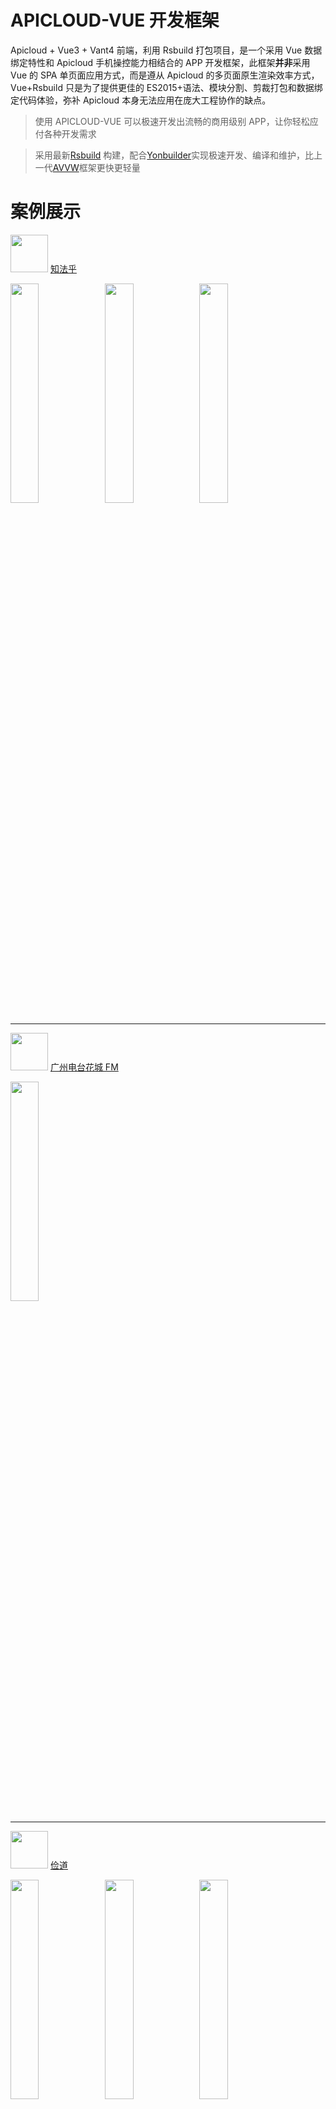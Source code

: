 # APICLOUD-VUE 开发框架

Apicloud + Vue3 + Vant4 前端，利用 Rsbuild 打包项目，是一个采用 Vue 数据绑定特性和 Apicloud 手机操控能力相结合的 APP 开发框架，此框架**并非**采用 Vue 的 SPA 单页面应用方式，而是遵从 Apicloud 的多页面原生渲染效率方式，Vue+Rsbuild 只是为了提供更佳的 ES2015+语法、模块分割、剪裁打包和数据绑定代码体验，弥补 Apicloud 本身无法应用在庞大工程协作的缺点。

> 使用 APICLOUD-VUE 可以极速开发出流畅的商用级别 APP，让你轻松应付各种开发需求

> 采用最新[Rsbuild](https://rsbuild.dev/zh/) 构建，配合[Yonbuilder](https://developer.yonyou.com/product/appdevelopment/appdriven)实现极速开发、编译和维护，比上一代[AVVW](https://github.com/grapewheel/avvw)框架更快更轻量

# 案例展示

<img src="https://is5-ssl.mzstatic.com/image/thumb/Purple123/v4/1f/e2/8e/1fe28e1e-f6d2-03a0-1186-0a00afcd0890/AppIcon-0-0-1x_U007emarketing-0-0-0-4-85-220.png/246x0w.png" width="60" /> [知法乎](https://apps.apple.com/cn/app/id1454196247)

<img src="https://is2-ssl.mzstatic.com/image/thumb/Purple113/v4/e1/73/3c/e1733c05-0bd8-7277-c90d-137d9c598208/pr_source.png/300x0w.png" width="30%" /><img src="https://is2-ssl.mzstatic.com/image/thumb/Purple113/v4/7d/27/78/7d27784a-7bd6-b4b8-7530-a50d9fb882d6/pr_source.png/300x0w.png" width="30%" /><img src="https://is3-ssl.mzstatic.com/image/thumb/Purple113/v4/5b/7f/b1/5b7fb1bb-a12a-c5d9-5952-8cef836dc956/pr_source.png/300x0w.png" width="30%" />

---

<img src="https://pp.myapp.com/ma_icon/0/icon_52641781_1600405942/96" width="60" /> [广州电台花城 FM](http://hcfm.gztv.com)

<img src="https://load.gztv.com/filedata/app/HCFMApp/downloadPage/contentbg.jpg" width="30%" />

---

<img src="https://is3-ssl.mzstatic.com/image/thumb/Purple123/v4/b8/62/7f/b8627fa9-7aeb-a515-b255-c724ebf8b8a9/AppIcon-0-0-1x_U007emarketing-0-0-0-4-85-220.png/246x0w.png" width="60" /> [俭道](https://apps.apple.com/cn/app/俭道/id1517346440)

<img src="https://is2-ssl.mzstatic.com/image/thumb/Purple113/v4/0c/74/f8/0c74f834-9136-222d-6c4c-3443b59d4218/pr_source.png/300x0w.png" width="30%" /><img src="https://is2-ssl.mzstatic.com/image/thumb/Purple113/v4/17/cf/00/17cf000c-cd86-4be2-50dc-712c2d78b7f3/pr_source.png/300x0w.png" width="30%" /><img src="https://is1-ssl.mzstatic.com/image/thumb/Purple123/v4/87/80/79/8780798c-59ed-d29b-e111-2bab21f48bfe/pr_source.png/300x0w.png" width="30%" />

---

<img src="https://is1-ssl.mzstatic.com/image/thumb/Purple113/v4/82/78/5e/82785e42-02e3-4d50-b6be-6052042d54d2/AppIcon-0-0-1x_U007emarketing-0-0-0-4-85-220.png/246x0w.png" width="60" /> [易挖网](https://apps.apple.com/cn/app/易挖网/id1476913825)

<img src="https://is5-ssl.mzstatic.com/image/thumb/Purple123/v4/7b/8a/57/7b8a5700-cf77-6289-c9cc-938bfa2d68bb/pr_source.jpg/300x0w.jpg" width="30%" /><img src="https://is3-ssl.mzstatic.com/image/thumb/Purple123/v4/e7/e1/80/e7e18013-dc6f-9f25-1bc1-df8bcaafc3e8/pr_source.jpg/300x0w.jpg" width="30%" /><img src="https://is4-ssl.mzstatic.com/image/thumb/Purple123/v4/f5/19/27/f519270b-bc88-98d7-dc99-4ba681f81c8e/pr_source.jpg/300x0w.jpg" width="30%" />

---

<img src="https://is4-ssl.mzstatic.com/image/thumb/Purple123/v4/1b/d0/24/1bd024e3-b0e8-d069-b8f2-4788323443a0/AppIcon-0-0-1x_U007emarketing-0-0-0-4-85-220.png/246x0w.png" width="60" /> [建老大](https://apps.apple.com/cn/app/建老大/id1504655165#?platform=iphone)

<img src="https://is3-ssl.mzstatic.com/image/thumb/Purple123/v4/db/f2/cc/dbf2cc2a-27b1-2d7f-cda6-c0305ecf6b37/pr_source.jpg/300x0w.jpg" width="30%" /><img src="https://is3-ssl.mzstatic.com/image/thumb/Purple123/v4/0e/1e/c3/0e1ec37b-dc8a-fee6-34ad-8200e917c79b/pr_source.jpg/300x0w.jpg" width="30%" /><img src="https://is5-ssl.mzstatic.com/image/thumb/Purple113/v4/0b/5f/df/0b5fdf5c-e178-1519-e246-939110a7c1ec/pr_source.jpg/300x0w.jpg" width="30%" />

---

<img src="https://is2-ssl.mzstatic.com/image/thumb/Purple123/v4/ad/fb/0a/adfb0a51-c267-17b7-95e7-e5aab3ec1e48/AppIcon-0-0-1x_U007emarketing-0-0-0-4-0-0-sRGB-0-0-0-GLES2_U002c0-512MB-85-220-0-0.png/246x0w.png" width="60"> [武文浓墨](https://apps.apple.com/cn/app/id1504004849)

<img src="https://is1-ssl.mzstatic.com/image/thumb/Purple123/v4/8f/1d/39/8f1d3948-7b96-b9c2-a5e6-6261fb0c35a4/pr_source.png/300x0w.png" width="30%"><img src="https://is4-ssl.mzstatic.com/image/thumb/Purple123/v4/95/12/a0/9512a082-b97e-2765-57b1-a038261a296f/pr_source.png/300x0w.png" width="30%"><img src="https://is5-ssl.mzstatic.com/image/thumb/Purple113/v4/5a/f7/1c/5af71cee-782c-4a30-edde-aa86215a0665/pr_source.png/300x0w.png" width="30%">

---

<img src="https://is3-ssl.mzstatic.com/image/thumb/Purple123/v4/56/18/67/56186704-3228-bf3f-fa3c-4fd221a61757/AppIcon-0-0-1x_U007emarketing-0-0-0-4-85-220.png/246x0w.png" width="60"> [收货地址助手](https://apps.apple.com/cn/app/id1510714935)

<img src="https://is2-ssl.mzstatic.com/image/thumb/Purple123/v4/59/0f/5b/590f5bbd-c695-ba3d-5622-f245b9522c96/pr_source.jpg/300x0w.jpg" width="30%"><img src="https://is4-ssl.mzstatic.com/image/thumb/Purple123/v4/5e/cd/c5/5ecdc562-252b-0c8b-133c-1aa8010bcb03/pr_source.jpg/300x0w.jpg" width="30%"><img src="https://is5-ssl.mzstatic.com/image/thumb/Purple113/v4/ae/d6/55/aed65554-aeb1-b4ab-016b-702026d68375/pr_source.jpg/300x0w.jpg" width="30%">

# 目录结构

- dist 编译代码，压缩后上传到 Apicloud 发布 App
- src 源代码，所有开发在此开始，除 pages 目录外，其他目录可随意增删
  - components Vue 公用组件
  - libs 公共库
  - **pages** Apicloud 使用 openWin 和 openFrame 打开的页面，vue 组件化，支持**多级目录**
- public 静态资源，如图片、字体等，会自动打包到 dist 目录下
- apicloud `Rsbuild`编译时的模板文件，**不能随意修改，除非您知道自己在干什么**
  - vue.global.js 未压缩`vue`库，用于开发环境
  - vue.runtime.global.prod.js 压缩`vue`库，用于生产环境
  - page.ejs 将`pages`下 vue 文件编译为 Apicloud 可用的模板
  - config.xml `Apicloud`配置文件
- .env APP 应用入口
- 其他省略

# 开始使用

### 下载框架

git clone 或者 直接下载 master 包到本地

### 使用 YonStudio IDE 开发

在[YonBuilder 移动开发平台](https://developer.yonyou.com/product/appdevelopment/appdriven)下载并安装开发工具，运行工具后选择打开 git clone 下来的文件夹，在**终端**处 cd 进入项目目录下安装依赖

```bash
npm i # 初始化安装npm模块
```

### 修改 APICLOUD 配置

打开`./apicloud/config.xml`文件，对应修改你在[YonBuilder 移动开发平台](https://developer.yonyou.com/product/appdevelopment/appdriven)的应用设置，设置说明和注册应用请参考官方文档

```xml
<?xml version="1.0" encoding="UTF-8"?>
<widget id="[应用的Widget ID]" version="[版本号]">
  ...
  <content src="http://192.168.3.107:3000/home.html"/> // 无需修改，Rsbuild会自动修改
  ...
</widget>
```

### 修改 APP 应用入口

打开`.env`文件，对应`pages`下应用启动首次打开的页面名称来修改，例如`./src/pages/home.vue`，则填写为`home`

```
APP_ENTRY=home
```

### 终端开启本地测试服

```bash
npm run dev # 开启本地测试服
```

> **特别注意：如果你在开发时增加了./src/pages/里的页面，那么需要先关闭 dev，重新运行才会编译新页面，因为多入口热加载并不会检测新页面**

待本地测试服开启后，可以使用开发工具全量同步`dist`到手机 Apploader 进行调试

> 注意：只需同步一次，Apploader 第一次同步完成后，修改`./src`里的文件保存后手机自动同步和浏览器热加载一样！无需再手动同步一次！

> **特别注意：很多小伙伴发现开发时页面第一次加载比较慢，其实是因为手机从本地局域网电脑无线获取页面数据而导致的，但编译为发布包时，页面文件会一并打入 APP，所以开发时的页面加载速度可忽略！**

### 编译测试

```bash
 npm run build # 编译
```

编译后，使用开发工具将`dist`全量同步到 Apploader 进行预览

### 编译上传

```bash
 npm run zip # 打包
```

打包后，项目根目录会生成`widget.zip`，将其上传 [YonBuilder 的开发者平台](https://dbox.yonyoucloud.com)的“代码”处即可进行发布，或者直接使用开发工具上传代码包

# 开发细节

如无需高级配置，那么只需关注 src 目录下文件，这里说明一下`pages`文件：

### vue 支持

支持 vue3 选项式和组合式语法，也支持 vue 的 TS 语法，例子使用的是组合式语法和 JS 语法

> 由于框架并非采用 Vue 的 SPA，所以无法在多页面间使用 vue-router、vuex 之类的单页面应用的数据共享技术，而只能采用 Apicloud API 提供的相关页面跳转传递、数据共享技术

### 多级目录引用

Apicloud 引用打开多级目录页面时，以`./src/pages`作为根目录如下调用:

```js
api.openFrameGroup({
  name: "homeTabs",
  frames: [
    {
      name: "tab1",
      url: "./tabs-tab1.html", // 引用多级目录文件格式: ./[subdir]-[...]-[filename].html
    },
    {
      name: "tab2",
      url: "./tabs-tab2.html",
      bounces: true,
    },
    {
      name: "tab3",
      url: "./tabs-tab3.html",
    },
  ],
});
```

### 首页入口

框架默认 home.html 为 App 首页入口，你也可以修改其他页面为入口，只需修改`./.env`

```
APP_ENTRY=main # 修改home为main, eg.
```

### 本地预览

> 默认不支持，推荐使用开发工具同步到 Apploader 进行预览

如果你希望可以在本地电脑预览某个页面，你可以手动修改`./rsbuild.config.ts`中的`dev.writeToDisk`为`true`

```ts
  dev: {
    lazyCompilation: false,
    // writeToDisk: (file) => {
    //   return /config.xml$/.test(file);
    // },
    writeToDisk: true,
    assetPrefix: "./",
  },
```

然后在开发工具中右击选择`dist`中某个 html 页面，选择**实时预览**进行调试，此模式下也支持同步到手机预览，但同步速度慢，而且不支持热加载调试，不推荐使用！

### Apicloud API SDK

> 你可以在 vue 中直接使用 api.xxx

### ES6 支持

> 支持所有 ESNext 语法，但要注意的是如果你修改`apicloud`下的`page.ejs`，请不要使用 ES6 语法，因为 Rsbuild 默认没有转义模板文件，EJS 只支持纯 HTML 语法

### 按需异步加载

> 手机 CPU 和内存有限，而且 Apicloud 采用 Hybird 技术，在性能上尤其低端安卓上肯定大打折扣，所以使用按需加载、异步加载和懒加载会更好地让 App 保持流畅原生感

### TreeShaking

> Rsbuild 已配置针对 Vant 组件的剪裁，具体请看[官网](https://vant.pro/vant/#/zh-CN/quickstart#fang-fa-er.-an-xu-yin-ru-zu-jian-yang-shi)，使用 Vant 组件时无需在`<script setup>`处`import`UI 组件，rsbuild 会自动按需引入并打包，但如果你`import`了，就不会 TreeShaking 组件，会增大 APP 体积，请留意！

### 开发编译内存溢出

> 有小伙伴在开发时发现页面过多时，热加载编译会出现内存溢出问题，已修改 npm run dev 的脚本命令增加 node 的运行时内存上限，如仍出现内存溢出，请继续上调 max_old_space_size 的值

package.json:

```json
"scripts" {
  "dev": "NODE_OPTIONS=--max_old_space_size=8192 rsbuild dev"
}
```

# 扩展使用

框架集成了[有赞 vant](https://vant.pro/vant/#/zh-CN) 4.9.1 前端框架，适用大部分需求，当然你也可以更换其他 Vue 前端框架。

---

_Copyright by [Grape Studio](https://github.com/grapewheel?tab=repositories)_  
_QQ 群 492968709_
